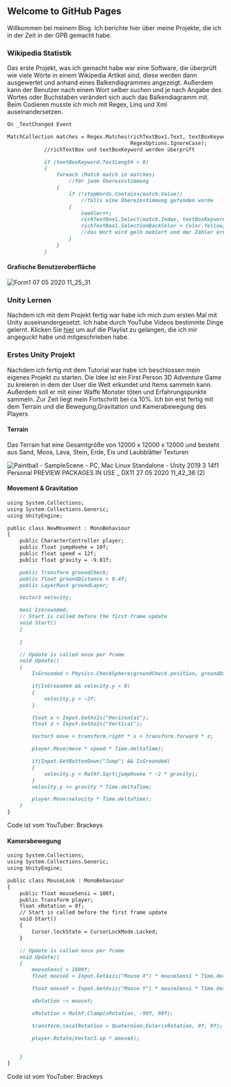 ## Welcome to GitHub Pages

Willkommen bei meinem Blog. Ich berichte hier über meine Projekte, die ich in der Zeit in der GPB gemacht habe.


### Wikipedia Statistik

Das erste Projekt, was ich gemacht habe war eine Software, die überprüft wie viele Wörte in einem Wikipedia Artikel sind, diese werden dann ausgewertet und anhand eines Balkendiagrammes angezeigt. Außerdem kann der Benutzer nach einem Wort selber suchen und je nach Angabe des Wortes oder Buchstaben verändert sich auch das Balkendiagramm mit. Beim Codieren musste ich mich mit Regex, Linq und Xml auseinandersetzen.

```markdown
On _TextChanged Event

MatchCollection matches = Regex.Matches(richTextBox1.Text, textBoxKeyword.Text,
                                        RegexOptions.IgnoreCase);
            //richTextBox und textBoxKeyword werden überprüft

            if (textBoxKeyword.TextLength > 0)
            {
                foreach (Match match in matches)
                    //für jede Übereinstimmung
                {
                    if (!stopWords.Contains(match.Value))
                        //falls eine Übereinstimmung gefunden wurde
                    {
                        zaehler++;
                        richTextBox1.Select(match.Index, textBoxKeyword.TextLength);
                        richTextBox1.SelectionBackColor = Color.Yellow;
                        //das Wort wird gelb makiert und der Zähler erhöht
                    }
                }
            }
```
#### Grafische Benutzeroberfläche
![Form1 07 05 2020 11_25_31](https://user-images.githubusercontent.com/64414327/81278606-3476a780-9056-11ea-83a0-3bfc9dd26e15.png)

### Unity Lernen

Nachdem ich mit dem Projekt fertig war habe ich mich zum ersten Mal mit Unity auseinandergesetzt. Ich habe durch YouTube Videos bestimmte Dinge gelernt. Klicken Sie [hier](https://www.youtube.com/watch?v=DZbQRw-ftnU&list=PL_pqkvxZ6ho1g_e56fct7Cm6bgQBhmAqN) um auf die Playlist zu gelangen, die ich mir angeguckt habe und mitgeschrieben habe.

### Erstes Unity Projekt

Nachdem ich fertig mit dem Tutorial war habe ich beschlossen mein eigenes Projekt zu starten. Die Idee ist ein First Person 3D Adventure Game zu kreieren in dem der User die Welt erkundet und Items sammeln kann. Außerdem soll er mit einer Waffe Monster töten und Erfahrungspunkte sammeln.
Zur Zeit liegt mein Fortschritt bei ca 10%. Ich bin erst fertig mit dem Terrain und die Bewegung,Gravitation und Kamerabewegung des Players

#### Terrain
Das Terrain hat eine Gesamtgröße von 12000 x 12000 x 12000 und besteht aus Sand, Moos, Lava, Stein, Erde, Eis und Laubblätter Texturen

![Paintball - SampleScene - PC, Mac   Linux Standalone - Unity 2019 3 14f1 Personal  PREVIEW PACKAGES IN USE _ _DX11_ 27 05 2020 11_42_36 (2)](https://user-images.githubusercontent.com/64414327/83118782-1c32ff00-a0cf-11ea-8e74-2cdd64bc29fd.png)

#### Movement & Gravitation

```markdown
using System.Collections;
using System.Collections.Generic;
using UnityEngine;

public class NewMovement : MonoBehaviour
{
    public CharacterController player;
    public float jumpHoehe = 10f;
    public float speed = 12f;
    public float gravity = -9.81f;

    public Transform groundCheck;
    public float groundDistance = 0.4f;
    public LayerMask groundLayer;

    Vector3 velocity;

    bool IsGrounded;
    // Start is called before the first frame update
    void Start()
    {
        
    }

    // Update is called once per frame
    void Update()
    {
        IsGrounded = Physics.CheckSphere(groundCheck.position, groundDistance, groundLayer);

        if(IsGrounded && velocity.y < 0)
        {
            velocity.y = -2f;
        }

        float x = Input.GetAxis("Horizontal");
        float z = Input.GetAxis("Vertical");

        Vector3 move = transform.right * x + transform.forward * z;

        player.Move(move * speed * Time.deltaTime);

        if(Input.GetButtonDown("Jump") && IsGrounded)
        {
            velocity.y = Mathf.Sqrt(jumpHoehe * -2 * gravity);
        }
        velocity.y += gravity * Time.deltaTime;

        player.Move(velocity * Time.deltaTime);
    }
}
```
Code ist vom YouTuber: Brackeys

#### Kamerabewegung

```markdown
using System.Collections;
using System.Collections.Generic;
using UnityEngine;

public class MouseLook : MonoBehaviour
{
    public float mouseSensi = 100f;
    public Transform player;
    float xRotation = 0f;
    // Start is called before the first frame update
    void Start()
    {
        Cursor.lockState = CursorLockMode.Locked;
    }

    // Update is called once per frame
    void Update()
    {
        mouseSensi = 1000f;
        float mouseX = Input.GetAxis("Mouse X") * mouseSensi * Time.deltaTime;

        float mouseY = Input.GetAxis("Mouse Y") * mouseSensi * Time.deltaTime;

        xRotation -= mouseY;

        xRotation = Mathf.Clamp(xRotation, -90f, 90f);

        transform.localRotation = Quaternion.Euler(xRotation, 0f, 0f);

        player.Rotate(Vector3.up * mouseX);

        
    }
}
```
Code ist vom YouTuber: Brackeys
